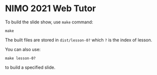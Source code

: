 # NIMO 2021 Web Tutor

To build the slide show, use `make` command:

```
make
```

The built files are stored in `dist/lesson-0?` which `?` is the index of lesson.

You can also use:

```
make lesson-0?
```

to build a specified slide.
